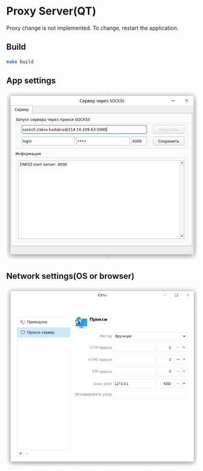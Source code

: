 # Proxy Server(QT)

Proxy change is not implemented. To change, restart the application.

## Build

```sh
make build
```

## App settings

![app settings](docs/app.png)

## Network settings(OS or browser) 

![app settings](docs/network-parameters.png)

